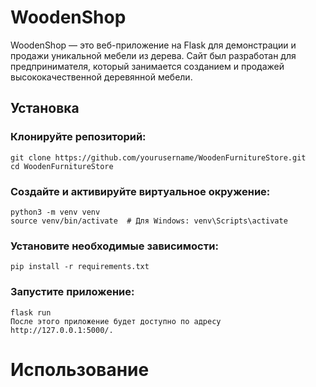 # WoodenShop
WoodenShop — это веб-приложение на Flask для демонстрации и продажи уникальной мебели из дерева. Сайт был разработан для предпринимателя, который занимается созданием и продажей высококачественной деревянной мебели.
## Установка
### Клонируйте репозиторий:
```
git clone https://github.com/yourusername/WoodenFurnitureStore.git
cd WoodenFurnitureStore
```
### Создайте и активируйте виртуальное окружение:
```
python3 -m venv venv
source venv/bin/activate  # Для Windows: venv\Scripts\activate
```
### Установите необходимые зависимости:
```
pip install -r requirements.txt
```
### Запустите приложение:
```
flask run
После этого приложение будет доступно по адресу http://127.0.0.1:5000/.
```
# Использование
